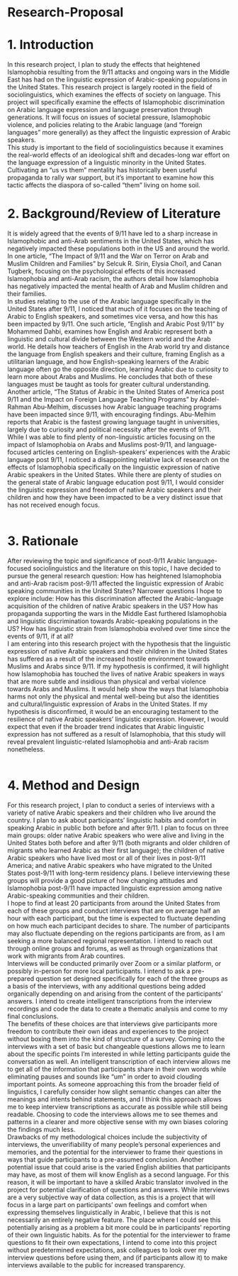 # Research-Proposal
<!doctype html>
<head>
	<title>Research Proposal</title>
</head>
<body>
 <div>
  <h1>1. Introduction</h1>
    <p>In this research project, I plan to study the effects that heightened Islamophobia resulting from the 9/11 attacks and ongoing wars in the Middle East has had on the linguistic expression of Arabic-speaking populations in the United States. This research project is largely rooted in the field of sociolinguistics, which examines the effects of society on language. This project will specifically examine the effects of Islamophobic discrimination on Arabic language expression and language preservation through generations. It will focus on issues of societal pressure, Islamophobic violence, and policies relating to the Arabic language (and “foreign languages” more generally) as they affect the linguistic expression of Arabic speakers.<br>
This study is important to the field of sociolinguistics because it examines the real-world effects of an ideological shift and decades-long war effort on the language expression of a linguistic minority in the United States. Cultivating an “us vs them” mentality has historically been useful propaganda to rally war support, but it’s important to examine how this tactic affects the diaspora of so-called “them” living on home soil.<br></p>
  <h1>2. Background/Review of Literature</h1>
	  <p>It is widely agreed that the events of 9/11 have led to a sharp increase in Islamophobic and anti-Arab sentiments in the United States, which has negatively impacted these populations both in the US and around the world.<br>
	In one article, “The Impact of 9/11 and the War on Terror on Arab and Muslim Children and Families” by Selcuk R. Sirin, Elysia Choi1, and Canan Tugberk, focusing on the psychological effects of this increased Islamophobia and anti-Arab racism, the authors detail how Islamophobia has negatively impacted the mental health of Arab and Muslim children and their families.<br>
In studies relating to the use of the Arabic language specifically in the United States after 9/11, I noticed that much of it focuses on the teaching of Arabic to English speakers, and sometimes vice versa, and how this has been impacted by 9/11. One such article, “English and Arabic Post 9/11” by Mohammed Dahbi, examines how English and Arabic represent both a linguistic and cultural divide between the Western world and the Arab world. He details how teachers of English in the Arab world try and distance the language from English speakers and their culture, framing English as a utilitarian language, and how English-speaking learners of the Arabic language often go the opposite direction, learning Arabic due to curiosity to learn more about Arabs and Muslims. He concludes that both of these languages must be taught as tools for greater cultural understanding.<br>
	Another article, “The Status of Arabic in the United States of America post 9/11 and the Impact on Foreign Language Teaching Programs” by Abdel-Rahman Abu-Melhim, discusses how Arabic language teaching programs have been impacted since 9/11, with encouraging findings. Abu-Melhim reports that Arabic is the fastest growing language taught in universities, largely due to curiosity and political necessity after the events of 9/11.<br>
	While I was able to find plenty of non-linguistic articles focusing on the impact of Islamophobia on Arabs and Muslims post-9/11, and language-focused articles centering on English-speakers’ experiences with the Arabic language post 9/11, I noticed a disappointing relative lack of research on the effects of Islamophobia specifically on the linguistic expression of native Arabic speakers in the United States. While there are plenty of studies on the general state of Arabic language education post 9/11, I would consider the linguistic expression and freedom of native Arabic speakers and their children and how they have been impacted to be a very distinct issue that has not received enough focus.<br><br></p>
 </div>
 <div>
  <h1>3. Rationale</h1>
	  <p>After reviewing the topic and significance of post-9/11 Arabic language-focused sociolinguistics and the literature on this topic, I have decided to pursue the general research question: How has heightened Islamophobia and anti-Arab racism post-9/11 affected the linguistic expression of Arabic speaking communities in the United States? Narrower questions I hope to explore include: How has this discrimination affected the Arabic-language acquisition of the children of native Arabic speakers in the US? How has propaganda supporting the wars in the Middle East furthered Islamophobia and linguistic discrimination towards Arabic-speaking populations in the US? How has linguistic strain from Islamophobia evolved over time since the events of 9/11, if at all?<br>
	I am entering into this research project with the hypothesis that the linguistic expression of native Arabic speakers and their children in the United States has suffered as a result of the increased hostile environment towards Muslims and Arabs since 9/11. If my hypothesis is confirmed, it will highlight how Islamophobia has touched the lives of native Arabic speakers in ways that are more subtle and insidious than physical and verbal violence towards Arabs and Muslims. It would help show the ways that Islamophobia harms not only the physical and mental well-being but also the identities and cultural/linguistic expression of Arabs in the United States. 
If my hypothesis is disconfirmed, it would be an encouraging testament to the resilience of native Arabic speakers’ linguistic expression. However, I would expect that even if the broader trend indicates that Arabic linguistic expression has not suffered as a result of Islamophobia, that this study will reveal prevalent linguistic-related Islamophobia and anti-Arab racism nonetheless.<br><br></p>
 </div>
 <div>
  <h1>4. Method and Design</h1>
    <p>For this research project, I plan to conduct a series of interviews with a variety of native Arabic speakers and their children who live around the country. I plan to ask about participants’ linguistic habits and comfort in speaking Arabic in public both before and after 9/11. I plan to focus on three main groups: older native Arabic speakers who were alive and living in the United States both before and after 9/11 (both migrants and older children of migrants who learned Arabic as their first language); the children of native Arabic speakers who have lived most or all of their lives in post-9/11 America; and native Arabic speakers who have migrated to the United States post-9/11 with long-term residency plans. I believe interviewing these groups will provide a good picture of how changing attitudes and Islamophobia post-9/11 have impacted linguistic expression among native Arabic-speaking communities and their children.<br>
I hope to find at least 20 participants from around the United States from each of these groups and conduct interviews that are on average half an hour with each participant, but the time is expected to fluctuate depending on how much each participant decides to share. The number of participants may also fluctuate depending on the regions participants are from, as I am seeking a more balanced regional representation.  I intend to reach out through online groups and forums, as well as through organizations that work with migrants from Arab countires.<br>
Interviews will be conducted primarily over Zoom or a similar platform, or possibly in-person for more local participants. I intend to ask a pre-prepared question set designed specifically for each of the three groups as a basis of the interviews, with any additional questions being added organically depending on and arising from the content of the participants’ answers. I intend to create intelligent transcriptions from the interview recordings and code the data to create a thematic analysis and come to my final conclusions.<br>
The benefits of these choices are that interviews give participants more freedom to contribute their own ideas and experiences to the project without boxing them into the kind of structure of a survey. Coming into the interviews with a set of basic but changeable questions allows me to learn about the specific points I’m interested in while letting participants guide the conversation as well. An intelligent transcription of each interview allows me to get all of the information that participants share in their own words while eliminating pauses and sounds like “um” in order to avoid clouding important points. As someone approaching this from the broader field of linguistics, I carefully consider how slight semantic changes can alter the meanings and intents behind statements, and I think this approach allows me to keep interview transcriptions as accurate as possible while still being readable. Choosing to code the interviews allows me to see themes and patterns in a clearer and more objective sense with my own biases coloring the findings much less.<br>
Drawbacks of my methodological choices include the subjectivity of interviews, the unverifiability of many people’s personal experiences and memories, and the potential for the interviewer to frame their questions in ways that guide participants to a pre-assumed conclusion. Another potential issue that could arise is the varied English abilities that participants may have, as most of them will know English as a second language. For this reason, it will be important to have a skilled Arabic translator involved in the project for potential clarification of questions and answers. While interviews are a very subjective way of data collection, as this is a project that will focus in a large part on participants’ own feelings and comfort when expressing themselves linguistically in Arabic, I believe that this is not necessarily an entirely negative feature. The place where I could see this potentially arising as a problem a bit more could be in participants’ reporting of their own linguistic habits. As for the potential for the interviewer to frame questions to fit their own expectations, I intend to come into this project without predetermined expectations, ask colleagues to look over my interview questions before using them, and (if participants allow it) to make interviews available to the public for increased transparency.</p>
 </div>
</body>

